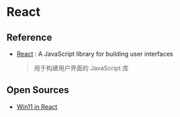 # React

## Reference

- [React](https://github.com/facebook/react) : A JavaScript library for building user interfaces
  > 用于构建用户界面的 JavaScript 库

## Open Sources

- [Win11 in React](https://github.com/blueedgetechno/win11React)
